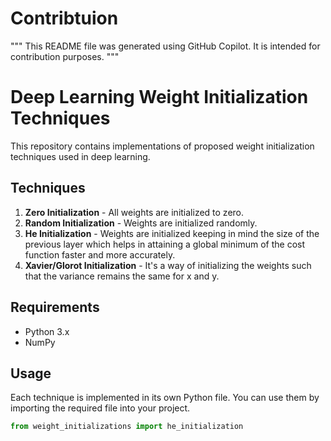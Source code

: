 # Contribtuion
"""
This README file was generated using GitHub Copilot. It is intended for contribution purposes.
"""

# Deep Learning Weight Initialization Techniques

This repository contains implementations of proposed weight initialization techniques used in deep learning.

## Techniques

1. **Zero Initialization** - All weights are initialized to zero.
2. **Random Initialization** - Weights are initialized randomly.
3. **He Initialization** - Weights are initialized keeping in mind the size of the previous layer which helps in attaining a global minimum of the cost function faster and more accurately.
4. **Xavier/Glorot Initialization** - It's a way of initializing the weights such that the variance remains the same for x and y.

## Requirements

- Python 3.x
- NumPy


## Usage

Each technique is implemented in its own Python file. You can use them by importing the required file into your project.

```python
from weight_initializations import he_initialization

